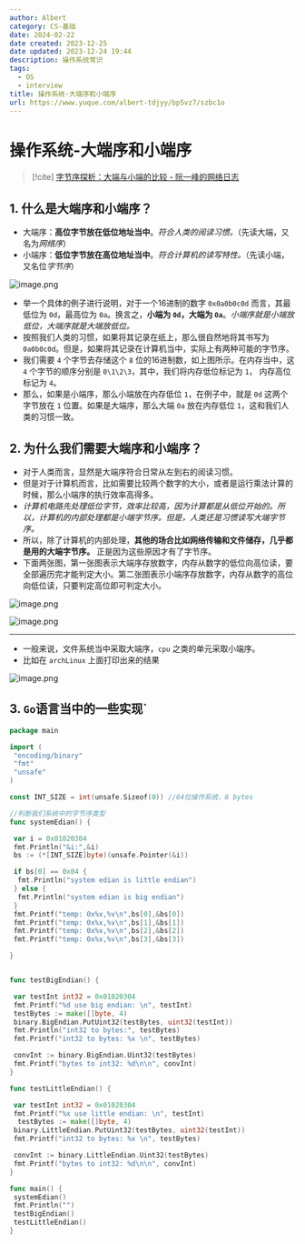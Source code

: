 ```yaml
---
author: Albert
category: CS-基础
date: 2024-02-22
date created: 2023-12-25
date updated: 2023-12-24 19:44
description: 操作系统常识
tags:
  - OS
  - interview
title: 操作系统-大端序和小端序
url: https://www.yuque.com/albert-tdjyy/bp5vz7/szbc1o
---
```


# 操作系统-大端序和小端序

> [!cite]
> [字节序探析：大端与小端的比较 - 阮一峰的网络日志](https://www.ruanyifeng.com/blog/2022/06/endianness-analysis.html)

## 1. 什么是大端序和小端序？

- 大端序：**高位字节放在低位地址当中**。*符合人类的阅读习惯。*（先读大端，又名为*网络序*）
- 小端序：**低位字节放在高位地址当中**。*符合计算机的读写特性。*（先读小端，又名位*字节序*）

![image.png](https://img-20221128.oss-cn-shanghai.aliyuncs.com/img-2023-05/20231224191514.png)

- 举一个具体的例子进行说明，对于一个16进制的数字 `0x0a0b0c0d` 而言，其最低位为 `0d`，最高位为 `0a`。换言之，**小端为 `0d`，大端为 `0a`**。*小端序就是小端放低位，大端序就是大端放低位。*
- 按照我们人类的习惯，如果将其记录在纸上，那么很自然地将其书写为 `0a0b0c0d`。但是，如果将其记录在计算机当中，实际上有两种可能的字节序。
- 我们需要 `4` 个字节去存储这个 `8` 位的16进制数，如上图所示。在内存当中，这 `4` 个字节的顺序分别是 `0\1\2\3`，其中，我们将内存低位标记为 `1`， 内存高位标记为 `4`。
- 那么，如果是小端序，那么小端放在内存低位 `1`，在例子中，就是 `0d` 这两个字节放在 `1` 位置。如果是大端序，那么大端 `0a` 放在内存低位 `1`，这和我们人类的习惯一致。

## 2. 为什么我们需要大端序和小端序？

- 对于人类而言，显然是大端序符合日常从左到右的阅读习惯。
- 但是对于计算机而言，比如需要比较两个数字的大小，或者是运行乘法计算的时候，那么小端序的执行效率高得多。
- *计算机电路先处理低位字节，效率比较高，因为计算都是从低位开始的。所以，计算机的内部处理都是小端字节序。但是，人类还是习惯读写大端字节序。* 
- 所以，除了计算机的内部处理，**其他的场合比如网络传输和文件储存，几乎都是用的大端字节序。** 正是因为这些原因才有了字节序。
- 下面两张图，第一张图表示大端序存放数字，内存从数字的低位向高位读，要全部遍历完才能判定大小。第二张图表示小端序存放数字，内存从数字的高位向低位读，只要判定高位即可判定大小。

![image.png](https://img-20221128.oss-cn-shanghai.aliyuncs.com/img-2023-05/20231224193409.png)

![image.png](https://img-20221128.oss-cn-shanghai.aliyuncs.com/img-2023-05/20231224193415.png)

---

- 一般来说，文件系统当中采取大端序，`cpu` 之类的单元采取小端序。
- 比如在 `archLinux` 上面打印出来的结果

![image.png](https://img-20221128.oss-cn-shanghai.aliyuncs.com/img-2023-05/20231224193818.png)

## 3. `Go`语言当中的一些实现`

```go
package main

import (
 "encoding/binary"
 "fmt"
 "unsafe"
)

const INT_SIZE = int(unsafe.Sizeof(0)) //64位操作系统，8 bytes

//判断我们系统中的字节序类型
func systemEdian() {

 var i = 0x01020304
 fmt.Println("&i:",&i)
 bs := (*[INT_SIZE]byte)(unsafe.Pointer(&i))

 if bs[0] == 0x04 {
  fmt.Println("system edian is little endian")
 } else {
  fmt.Println("system edian is big endian")
 }
 fmt.Printf("temp: 0x%x,%v\n",bs[0],&bs[0])
 fmt.Printf("temp: 0x%x,%v\n",bs[1],&bs[1])
 fmt.Printf("temp: 0x%x,%v\n",bs[2],&bs[2])
 fmt.Printf("temp: 0x%x,%v\n",bs[3],&bs[3])

}


func testBigEndian() {

 var testInt int32 = 0x01020304
 fmt.Printf("%d use big endian: \n", testInt)
 testBytes := make([]byte, 4)
 binary.BigEndian.PutUint32(testBytes, uint32(testInt))
 fmt.Println("int32 to bytes:", testBytes)
 fmt.Printf("int32 to bytes: %x \n", testBytes)

 convInt := binary.BigEndian.Uint32(testBytes)
 fmt.Printf("bytes to int32: %d\n\n", convInt)
}

func testLittleEndian() {

 var testInt int32 = 0x01020304
 fmt.Printf("%x use little endian: \n", testInt)
  testBytes := make([]byte, 4)
 binary.LittleEndian.PutUint32(testBytes, uint32(testInt))
 fmt.Printf("int32 to bytes: %x \n", testBytes)

 convInt := binary.LittleEndian.Uint32(testBytes)
 fmt.Printf("bytes to int32: %d\n\n", convInt)
}

func main() {
 systemEdian()
 fmt.Println("")
 testBigEndian()
 testLittleEndian()
}
```